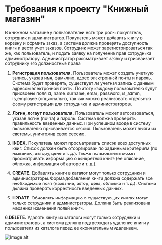 # Требования к проекту "Книжный магазин"
В книжном магазине у пользователей есть три роли: покупатель, сотрудник и администратор. Покупатель может добавить книгу в корзину и офрмить заказ, а система должна 
проверять доступность книги и вести учет заказов. Сотрудник может зарегистрироваться так же, как пользователь, и подать заявку на получение прав сотрудника администратору.
Администратор рассматривает заявку и присваивает сотруднику его должностные права.

1. <b>Регистрация пользователя.</b> Пользователь может создать учетную запись, указав имя, фамилию, адрес электронной почты и пароль. Система будет проверять, существует ли
   учетная запись с данным адресом электронной почты. По итогу каждому пользователю будут присвоены поля id, name, surname, email, password, is_admin, is_employee
   (опционально, так как можно реализовать отдельную форму регистрации для сотрудника и администраторов).

2. <b>Логин, логаут пользователя.</b> Пользователь может авторизоваться, указав логин (почта) и пароль. Система должна проверять правильность введенных данных. При успешном входе
   в систему пользователю присваивается сессия. Пользователь может выйти из системы, уничтожив свою сессию.

3. <b>INDEX.</b> Покупатель может просматривать список всех доступных книг. Список должен быть отсортирован по заданным критериям (по названию, автору, цене и т. д.). Также
   пользователь может просматривать информацию о конкретной книге (ее описание, обложка, информация об авторе и т. д.).

4. <b>CREATE.</b> Добавлять книги в каталог могут только сотрудники и администраторы. Форма добавления книги должна содержать все необходимые поля (название, автор, цена, обложка и т. д.).
   Система должна проверять корректность введенных данных.

5. <b>UPDATE.</b> Обновлять информацию о существующих книгах могут только сотрудники и администраторы. Должна быть реализована механика изменения полей книги.

6.<b>DELETE.</b> Удалять книгу из каталога могут только сотрудники и администраторы, а система должнв подтверждать удаление книги у пользователя из каталога перед ее окончательным удалением.

![Image alt](https://github.com/IrChzhan/MS.Net/blob/main/image_new.jpg)
